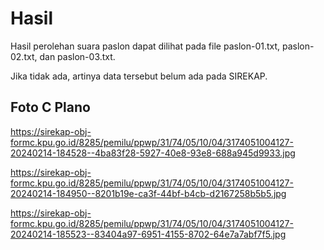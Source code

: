 # Hasil

Hasil perolehan suara paslon dapat dilihat pada file paslon-01.txt, paslon-02.txt, dan paslon-03.txt.

Jika tidak ada, artinya data tersebut belum ada pada SIREKAP.

## Foto C Plano

https://sirekap-obj-formc.kpu.go.id/8285/pemilu/ppwp/31/74/05/10/04/3174051004127-20240214-184528--4ba83f28-5927-40e8-93e8-688a945d9933.jpg

https://sirekap-obj-formc.kpu.go.id/8285/pemilu/ppwp/31/74/05/10/04/3174051004127-20240214-184950--8201b19e-ca3f-44bf-b4cb-d2167258b5b5.jpg

https://sirekap-obj-formc.kpu.go.id/8285/pemilu/ppwp/31/74/05/10/04/3174051004127-20240214-185523--83404a97-6951-4155-8702-64e7a7abf7f5.jpg
